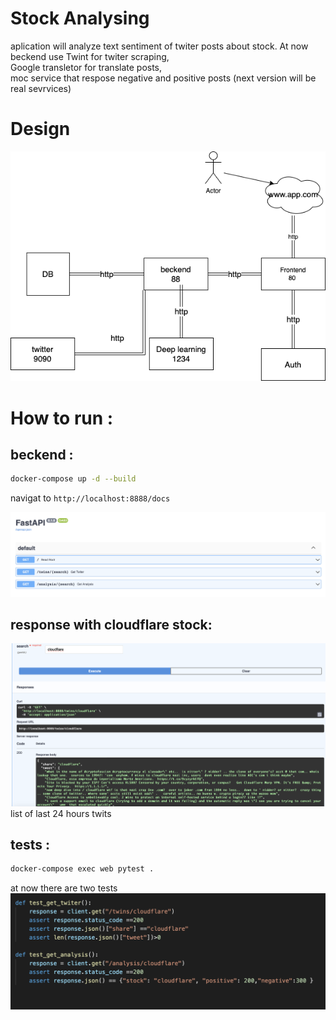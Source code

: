# Stock Analysing
aplication will analyze text sentiment of twiter posts about stock.
At now beckend use Twint for twiter scraping,  
Google transletor for translate posts,  
moc service that respose negative and positive posts (next version will be real sevrvices)
# Design 
![Alt text](pictures/design.drawio.png?raw=true "Design")

# How to run :
## beckend :
```bash
docker-compose up -d --build  
```
navigat to ```http://localhost:8888/docs```

![Alt text](pictures/fastapi.png?raw=true "FastApi")

## response with cloudflare stock:
![Alt text](pictures/search.png?raw=true "Search")
list of last 24 hours twits
## tests :
```bash
docker-compose exec web pytest .  
```
at now there are two tests 
![Alt text](pictures/tests.png?raw=true "Search")
